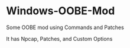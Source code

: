 # Windows-OOBE-Mod

Some OOBE mod using Commands and Patches

It has Npcap, Patches, and Custom Options
